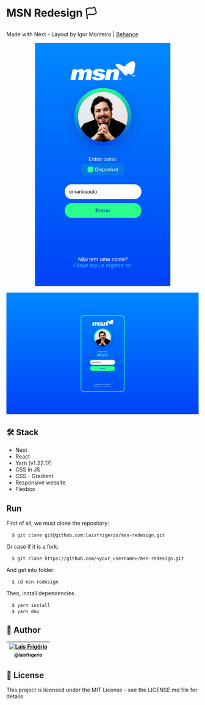 # MSN Redesign 🏳

Made with Next - Layout by Igor Monteiro | [Behance](https://www.behance.net/gallery/97236521/MSN-2020-Redesign?tracking_source=search_users_recommended)

<p align="center">
  <a><img src="./screenshots/msn-redesign-aula-01.png" alt="Versão Mobile - Tela de Identificação" title="Versão Mobile - Tela de Identificação"></a>
</p>

<p align="center">
  <a><img src="./screenshots/msn-redesign-aula-1-desktop.png" alt="Versão Desktop - Tela de Identificação" title="Versão Desktop - Tela de Identificação"></a>
</p>

## 🛠️ Stack

- Next
- React
- Yarn (v1.22.17)
- CSS in JS
- CSS - Gradient
- Responsive website
- Flexbox

## Run

First of all, we must clone the repository:

```
  $ git clone git@github.com:laisfrigerio/msn-redesign.git
```

Or case if it is a fork:

```
  $ git clone https://github.com/<your_username>/msn-redesign.git
```

And get into folder:

```
  $ cd msn-redesign
```

Then, install dependencies

```
  $ yarn install
  $ yarn dev
```

## :woman: Author

| [<img src="https://avatars.githubusercontent.com/u/20709086?v=4" width="100px;" alt="Lais Frigério"/><br /><sub><b>@laisfrigerio</b></sub>](https://github.com/laisfrigerio)<br /> |
| :---: |

## 📄 License

This project is licensed under the MIT License - see the LICENSE.md file for details

